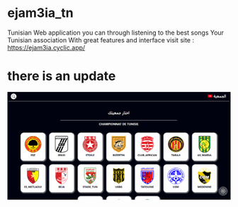 # ejam3ia_tn
Tunisian Web application you can through listening to the best songs Your Tunisian association With great features and interface
visit site : https://ejam3ia.cyclic.app/

# there is an update




![alt text](https://raw.githubusercontent.com/RAYEN311/ejam3ia_tn/main/shot-I.png?raw=true)



